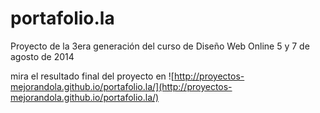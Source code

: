 portafolio.la
=============

Proyecto de la 3era generación del curso de Diseño Web Online  5 y 7 de agosto de 2014

mira el resultado final del proyecto en ![http://proyectos-mejorandola.github.io/portafolio.la/](http://proyectos-mejorandola.github.io/portafolio.la/)
